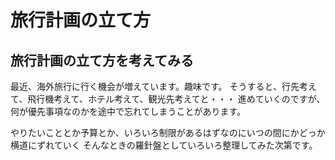 # 旅行計画の立て方

## 旅行計画の立て方を考えてみる
最近、海外旅行に行く機会が増えています。趣味です。
そうすると、行先考えて、飛行機考えて、ホテル考えて、観光先考えてと・・・
進めていくのですが、何が優先事項なのかを途中で忘れてしまうことがあります。

やりたいこととか予算とか、いろいろ制限があるはずなのにいつの間にかどっか横道にずれていく
そんなときの羅針盤としていろいろ整理してみた次第です。
